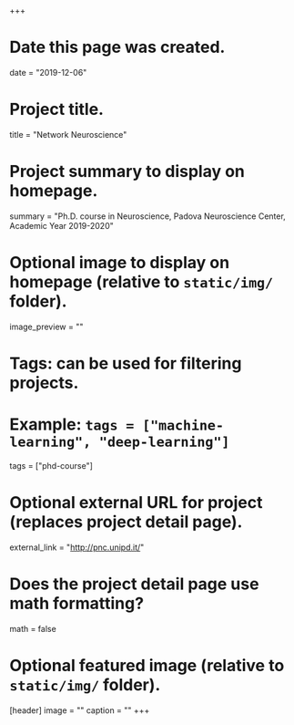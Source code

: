 +++
# Date this page was created.
date = "2019-12-06"

# Project title.
title = "Network Neuroscience"

# Project summary to display on homepage.
summary = "Ph.D. course in Neuroscience, Padova Neuroscience Center, Academic Year 2019-2020"

# Optional image to display on homepage (relative to `static/img/` folder).
image_preview = ""

# Tags: can be used for filtering projects.
# Example: `tags = ["machine-learning", "deep-learning"]`
tags = ["phd-course"]

# Optional external URL for project (replaces project detail page).
external_link = "http://pnc.unipd.it/"

# Does the project detail page use math formatting?
math = false

# Optional featured image (relative to `static/img/` folder).
[header]
image = ""
caption = ""
+++
